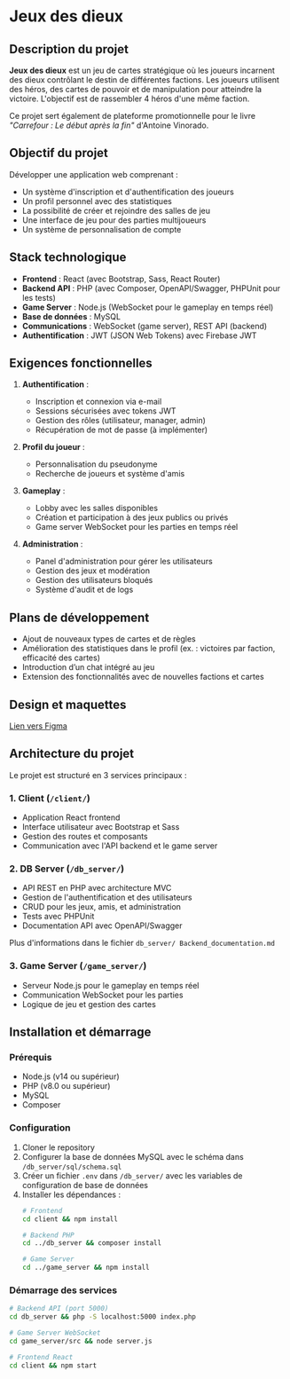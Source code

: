 # Jeux des dieux

## Description du projet

**Jeux des dieux** est un jeu de cartes stratégique où les joueurs incarnent des dieux contrôlant le destin de différentes factions. Les joueurs utilisent des héros, des cartes de pouvoir et de manipulation pour atteindre la victoire. L'objectif est de rassembler 4 héros d'une même faction.

Ce projet sert également de plateforme promotionnelle pour le livre *"Carrefour : Le début après la fin"* d'Antoine Vinorado.

## Objectif du projet

Développer une application web comprenant :

- Un système d'inscription et d'authentification des joueurs
- Un profil personnel avec des statistiques
- La possibilité de créer et rejoindre des salles de jeu
- Une interface de jeu pour des parties multijoueurs
- Un système de personnalisation de compte

## Stack technologique

- **Frontend** : React (avec Bootstrap, Sass, React Router)
- **Backend API** : PHP (avec Composer, OpenAPI/Swagger, PHPUnit pour les tests)
- **Game Server** : Node.js (WebSocket pour le gameplay en temps réel)
- **Base de données** : MySQL
- **Communications** : WebSocket (game server), REST API (backend)
- **Authentification** : JWT (JSON Web Tokens) avec Firebase JWT

## Exigences fonctionnelles

1. **Authentification** :
   - Inscription et connexion via e-mail
   - Sessions sécurisées avec tokens JWT
   - Gestion des rôles (utilisateur, manager, admin)
   - Récupération de mot de passe (à implémenter)

2. **Profil du joueur** :
   - Personnalisation du pseudonyme
   - Recherche de joueurs et système d'amis

3. **Gameplay** :
   - Lobby avec les salles disponibles
   - Création et participation à des jeux publics ou privés
   - Game server WebSocket pour les parties en temps réel

4. **Administration** :
   - Panel d'administration pour gérer les utilisateurs
   - Gestion des jeux et modération
   - Gestion des utilisateurs bloqués
   - Système d'audit et de logs

## Plans de développement

- Ajout de nouveaux types de cartes et de règles
- Amélioration des statistiques dans le profil (ex. : victoires par faction, efficacité des cartes)
- Introduction d’un chat intégré au jeu
- Extension des fonctionnalités avec de nouvelles factions et cartes

## Design et maquettes

[Lien vers Figma](https://www.figma.com/proto/NzUvvQnPHH4e5zXTx7KJ7L/jeux-des-dieux)

## Architecture du projet

Le projet est structuré en 3 services principaux :

### 1. **Client** (`/client/`)
- Application React frontend
- Interface utilisateur avec Bootstrap et Sass
- Gestion des routes et composants
- Communication avec l'API backend et le game server

### 2. **DB Server** (`/db_server/`)
- API REST en PHP avec architecture MVC
- Gestion de l'authentification et des utilisateurs
- CRUD pour les jeux, amis, et administration
- Tests avec PHPUnit
- Documentation API avec OpenAPI/Swagger

Plus d'informations dans le fichier `db_server/ Backend_documentation.md`

### 3. **Game Server** (`/game_server/`)
- Serveur Node.js pour le gameplay en temps réel
- Communication WebSocket pour les parties
- Logique de jeu et gestion des cartes

## Installation et démarrage

### Prérequis
- Node.js (v14 ou supérieur)
- PHP (v8.0 ou supérieur)
- MySQL
- Composer

### Configuration
1. Cloner le repository
2. Configurer la base de données MySQL avec le schéma dans `/db_server/sql/schema.sql`
3. Créer un fichier `.env` dans `/db_server/` avec les variables de configuration de base de données
4. Installer les dépendances :
   ```bash
   # Frontend
   cd client && npm install
   
   # Backend PHP
   cd ../db_server && composer install
   
   # Game Server
   cd ../game_server && npm install
   ```

### Démarrage des services
```bash
# Backend API (port 5000)
cd db_server && php -S localhost:5000 index.php

# Game Server WebSocket
cd game_server/src && node server.js

# Frontend React
cd client && npm start
```
